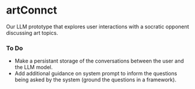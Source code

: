 # artConnct
Our LLM prototype that explores user interactions with a socratic opponent discussing art topics.

### To Do
- Make a persistant storage of the conversations between the user and the LLM model.
- Add additional guidance on system prompt to inform the questions being asked by the system (ground the questions in a framework).
